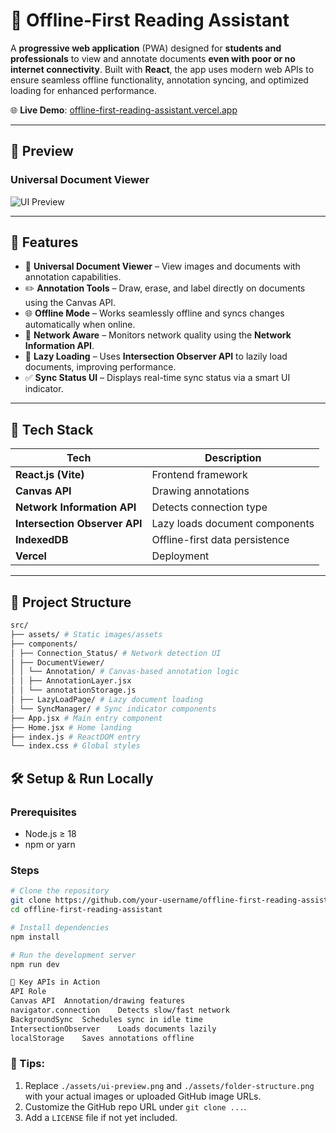 # 📝 Offline-First Reading Assistant

A **progressive web application** (PWA) designed for **students and professionals** to view and annotate documents **even with poor or no internet connectivity**. Built with **React**, the app uses modern web APIs to ensure seamless offline functionality, annotation syncing, and optimized loading for enhanced performance.

🌐 **Live Demo**: [offline-first-reading-assistant.vercel.app](https://offline-first-reading-assistant.vercel.app/)

---

## 📸 Preview

### Universal Document Viewer
![UI Preview](src/assets/image.png)



---

## 🚀 Features

- 📂 **Universal Document Viewer** – View images and documents with annotation capabilities.
- ✏️ **Annotation Tools** – Draw, erase, and label directly on documents using the Canvas API.
- 🌐 **Offline Mode** – Works seamlessly offline and syncs changes automatically when online.
- 📶 **Network Aware** – Monitors network quality using the **Network Information API**.
- 📄 **Lazy Loading** – Uses **Intersection Observer API** to lazily load documents, improving performance.
- ✅ **Sync Status UI** – Displays real-time sync status via a smart UI indicator.

---

## 🧩 Tech Stack

| Tech | Description |
|------|-------------|
| **React.js (Vite)** | Frontend framework |
| **Canvas API** | Drawing annotations |
| **Network Information API** | Detects connection type |
| **Intersection Observer API** | Lazy loads document components |
| **IndexedDB** | Offline-first data persistence |
| **Vercel** | Deployment |

---

## 📁 Project Structure
```bash
src/
├── assets/ # Static images/assets
├── components/
│ ├── Connection_Status/ # Network detection UI
│ ├── DocumentViewer/
│ │ └── Annotation/ # Canvas-based annotation logic
│ │ ├── AnnotationLayer.jsx
│ │ └── annotationStorage.js
│ ├── LazyLoadPage/ # Lazy document loading
│ └── SyncManager/ # Sync indicator components
├── App.jsx # Main entry component
├── Home.jsx # Home landing
├── index.js # ReactDOM entry
└── index.css # Global styles
```
## 🛠️ Setup & Run Locally

### Prerequisites

- Node.js ≥ 18
- npm or yarn

### Steps

```bash
# Clone the repository
git clone https://github.com/your-username/offline-first-reading-assistant.git
cd offline-first-reading-assistant

# Install dependencies
npm install

# Run the development server
npm run dev
```
```Bash
🧠 Key APIs in Action
API	Role
Canvas API	Annotation/drawing features
navigator.connection	Detects slow/fast network
BackgroundSync	Schedules sync in idle time
IntersectionObserver	Loads documents lazily
localStorage	Saves annotations offline
```

### 📌 Tips:

1. Replace `./assets/ui-preview.png` and `./assets/folder-structure.png` with your actual images or uploaded GitHub image URLs.
2. Customize the GitHub repo URL under `git clone ...`.
3. Add a `LICENSE` file if not yet included.
